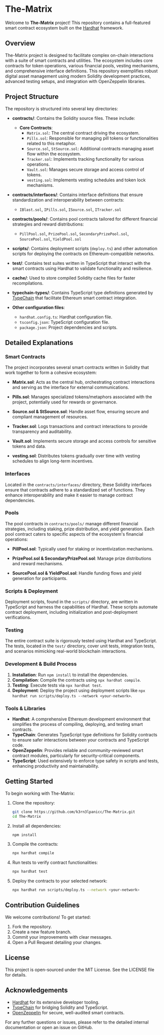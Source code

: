 # The-Matrix

Welcome to **The-Matrix** project! This repository contains a full-featured smart contract ecosystem built on the [Hardhat](https://hardhat.org) framework.

## Overview

The-Matrix project is designed to facilitate complex on-chain interactions with a suite of smart contracts and utilities. The ecosystem includes core contracts for token operations, various financial pools, vesting mechanisms, and comprehensive interface definitions. This repository exemplifies robust digital asset management using modern Solidity development practices, advanced testing setups, and integration with OpenZeppelin libraries.

## Project Structure

The repository is structured into several key directories:

- **contracts/**: Contains the Solidity source files. These include:
  - **Core Contracts**:
    - `Matrix.sol`: The central contract driving the ecosystem.
    - `Pills.sol`: Responsible for managing pill tokens or functionalities related to this metaphor.
    - `Source.sol`, `StSource.sol`: Additional contracts managing asset flow within the ecosystem.
    - `Tracker.sol`: Implements tracking functionality for various operations.
    - `Vault.sol`: Manages secure storage and access control of tokens.
    - `vesting.sol`: Implements vesting schedules and token lock mechanisms.
  
- **contracts/interfaces/**: Contains interface definitions that ensure standardization and interoperability between contracts:
  - `IBlast.sol`, `IPills.sol`, `ISource.sol`, `ITracker.sol`

- **contracts/pools/**: Contains pool contracts tailored for different financial strategies and reward distributions:
  - `PillPool.sol`, `PrizePool.sol`, `SecondaryPrizePool.sol`, `SourcePool.sol`, `YieldPool.sol`

- **scripts/**: Contains deployment scripts (`deploy.ts`) and other automation scripts for deploying the contracts on Ethereum-compatible networks.

- **test/**: Contains test suites written in TypeScript that interact with the smart contracts using Hardhat to validate functionality and resilience.

- **cache/**: Used to store compiled Solidity cache files for faster recompilations.

- **typechain-types/**: Contains TypeScript type definitions generated by [TypeChain](https://github.com/dethcrypto/TypeChain) that facilitate Ethereum smart contract integration.

- **Other configuration files**:
  - `hardhat.config.ts`: Hardhat configuration file.
  - `tsconfig.json`: TypeScript configuration file.
  - `package.json`: Project dependencies and scripts.

## Detailed Explanations

### Smart Contracts

The project incorporates several smart contracts written in Solidity that work together to form a cohesive ecosystem:

- **Matrix.sol**: Acts as the central hub, orchestrating contract interactions and serving as the interface for external communications.

- **Pills.sol**: Manages specialized tokens/metaphors associated with the project, potentially used for rewards or governance.

- **Source.sol & StSource.sol**: Handle asset flow, ensuring secure and compliant management of resources.

- **Tracker.sol**: Logs transactions and contract interactions to provide transparency and auditability.

- **Vault.sol**: Implements secure storage and access controls for sensitive tokens and data.

- **vesting.sol**: Distributes tokens gradually over time with vesting schedules to align long-term incentives.

### Interfaces

Located in the `contracts/interfaces/` directory, these Solidity interfaces ensure that contracts adhere to a standardized set of functions. They enhance interoperability and make it easier to manage contract dependencies.

### Pools

The pool contracts in `contracts/pools/` manage different financial strategies, including staking, prize distribution, and yield generation. Each pool contract caters to specific aspects of the ecosystem's financial operations:

- **PillPool.sol**: Typically used for staking or incentivization mechanisms.

- **PrizePool.sol & SecondaryPrizePool.sol**: Manage prize distributions and reward mechanisms.

- **SourcePool.sol & YieldPool.sol**: Handle funding flows and yield generation for participants.

### Scripts & Deployment

Deployment scripts, found in the `scripts/` directory, are written in TypeScript and harness the capabilities of Hardhat. These scripts automate contract deployment, including initialization and post-deployment verifications.

### Testing

The entire contract suite is rigorously tested using Hardhat and TypeScript. The tests, located in the `test/` directory, cover unit tests, integration tests, and scenarios mimicking real-world blockchain interactions.

### Development & Build Process

1. **Installation**: Run `npm install` to install the dependencies.
2. **Compilation**: Compile the contracts using `npx hardhat compile`.
3. **Testing**: Execute tests via `npx hardhat test`.
4. **Deployment**: Deploy the project using deployment scripts like `npx hardhat run scripts/deploy.ts --network <your-network>`.

### Tools & Libraries

- **Hardhat**: A comprehensive Ethereum development environment that simplifies the process of compiling, deploying, and testing smart contracts.
- **TypeChain**: Generates TypeScript type definitions for Solidity contracts to ensure safer interactions between your contracts and TypeScript code.
- **OpenZeppelin**: Provides reliable and community-reviewed smart contract modules, particularly for security-critical components.
- **TypeScript**: Used extensively to enforce type safety in scripts and tests, enhancing productivity and maintainability.

## Getting Started

To begin working with The-Matrix:

1. Clone the repository:

   ```bash
   git clone https://github.com/k3rn3lpanicc/The-Matrix.git
   cd The-Matrix
   ```

2. Install all dependencies:

   ```bash
   npm install
   ```

3. Compile the contracts:

   ```bash
   npx hardhat compile
   ```

4. Run tests to verify contract functionalities:

   ```bash
   npx hardhat test
   ```

5. Deploy the contracts to your selected network:

   ```bash
   npx hardhat run scripts/deploy.ts --network <your-network>
   ```

## Contribution Guidelines

We welcome contributions! To get started:

1. Fork the repository.
2. Create a new feature branch.
3. Commit your improvements with clear messages.
4. Open a Pull Request detailing your changes.

## License

This project is open-sourced under the MIT License. See the LICENSE file for details.

## Acknowledgements

- [Hardhat](https://hardhat.org) for its extensive developer tooling.
- [TypeChain](https://github.com/dethcrypto/TypeChain) for bridging Solidity and TypeScript.
- [OpenZeppelin](https://openzeppelin.com) for secure, well-audited smart contracts.

For any further questions or issues, please refer to the detailed internal documentation or open an issue on GitHub.
